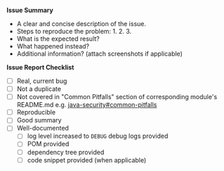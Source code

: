 <!-- Please read carefully https://github.com/SAP/cloud-security-xsuaa-integration/blob/master/CONTRIBUTING.md#report-an-issue section before creating an Issue. -->

**Issue Summary**
- A clear and concise description of the issue.
- Steps to reproduce the problem: 1. 2. 3.
- What is the expected result?
- What happened instead?
- Additional information? (attach screenshots if applicable)

<!-- Please make sure checklist is complete -->
**Issue Report Checklist**

- [ ] Real, current bug
- [ ] Not a duplicate  
- [ ] Not covered in "Common Pitfalls" section of corresponding module's README.md e.g. [java-security#common-pitfalls](https://github.com/SAP/cloud-security-xsuaa-integration/tree/master/java-security#common-pitfalls)
- [ ] Reproducible
- [ ] Good summary
- [ ] Well-documented 
    - [ ] log level increased to `DEBUG` debug logs provided
    - [ ] POM provided
    - [ ] dependency tree provided
    - [ ] code snippet provided (when applicable)
